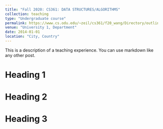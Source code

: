 ```yaml
---
title: "Fall 2020: CS361: DATA STRUCTURES/ALGORITHMS"
collection: teaching
type: "Undergraduate course"
permalink: https://www.cs.odu.edu/~zeil/cs361/f20_wang/Directory/outline/
venue: "University 1, Department"
date: 2014-01-01
location: "City, Country"
---
```


This is a description of a teaching experience. You can use markdown like any other post.

Heading 1
======

Heading 2
======

Heading 3
======
